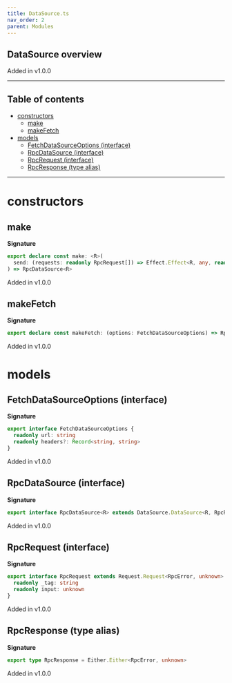 ```yaml
---
title: DataSource.ts
nav_order: 2
parent: Modules
---
```


## DataSource overview

Added in v1.0.0

---

<h2 class="text-delta">Table of contents</h2>

- [constructors](#constructors)
  - [make](#make)
  - [makeFetch](#makefetch)
- [models](#models)
  - [FetchDataSourceOptions (interface)](#fetchdatasourceoptions-interface)
  - [RpcDataSource (interface)](#rpcdatasource-interface)
  - [RpcRequest (interface)](#rpcrequest-interface)
  - [RpcResponse (type alias)](#rpcresponse-type-alias)

---

# constructors

## make

**Signature**

```ts
export declare const make: <R>(
  send: (requests: readonly RpcRequest[]) => Effect.Effect<R, any, readonly unknown[]>
) => RpcDataSource<R>
```

Added in v1.0.0

## makeFetch

**Signature**

```ts
export declare const makeFetch: (options: FetchDataSourceOptions) => RpcDataSource<never>
```

Added in v1.0.0

# models

## FetchDataSourceOptions (interface)

**Signature**

```ts
export interface FetchDataSourceOptions {
  readonly url: string
  readonly headers?: Record<string, string>
}
```

Added in v1.0.0

## RpcDataSource (interface)

**Signature**

```ts
export interface RpcDataSource<R> extends DataSource.DataSource<R, RpcRequest> {}
```

Added in v1.0.0

## RpcRequest (interface)

**Signature**

```ts
export interface RpcRequest extends Request.Request<RpcError, unknown> {
  readonly _tag: string
  readonly input: unknown
}
```

Added in v1.0.0

## RpcResponse (type alias)

**Signature**

```ts
export type RpcResponse = Either.Either<RpcError, unknown>
```

Added in v1.0.0
